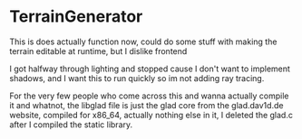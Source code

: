 # TerrainGenerator

This is does actually function now, could do some stuff with making the terrain editable at runtime, but I dislike frontend

I got halfway through lighting and stopped cause I don't want to implement shadows, and I want this to run quickly so im not adding ray tracing.

For the very few people who come across this and wanna actually compile it and whatnot, the libglad file is just the glad core from the glad.dav1d.de website, compiled for x86_64, actually nothing else in it, I deleted the glad.c after I compiled the static library.

